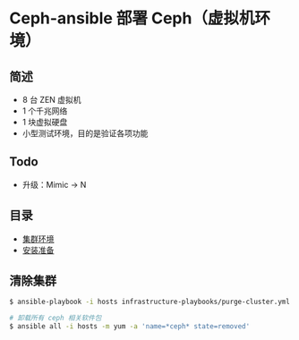 # Ceph-ansible 部署 Ceph（虚拟机环境）

## 简述

* 8 台 ZEN 虚拟机
* 1 个千兆网络
* 1 块虚拟硬盘
* 小型测试环境，目的是验证各项功能

## Todo

* 升级：Mimic -> N

## 目录

* [集群环境](00.md)
* [安装准备](../pre.md)

## 清除集群

```bash
$ ansible-playbook -i hosts infrastructure-playbooks/purge-cluster.yml

# 卸载所有 ceph 相关软件包
$ ansible all -i hosts -m yum -a 'name=*ceph* state=removed'
```